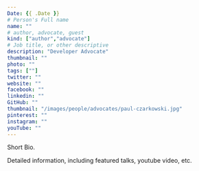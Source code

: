```yaml
---
Date: {{ .Date }}
# Person's Full name
name: ""
# author, advocate, guest
kind: ["author","advocate"]
# Job title, or other descriptive
description: "Developer Advocate"
thumbnail: ""
photo: ""
tags: [""]
twitter: ""
website: ""
facebook: ""
linkedin: ""
GitHub: ""
thumbnail: "/images/people/advocates/paul-czarkowski.jpg"
pinterest: ""
instagram: ""
youTube: ""
---
```


Short Bio.

<!-- more -->

Detailed information, including featured talks, youtube video, etc.